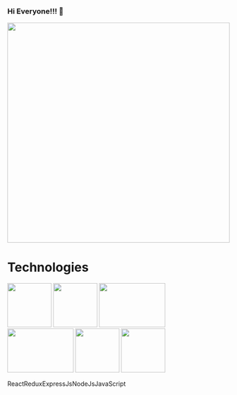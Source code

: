 ### Hi Everyone!!! 👋
<img src="https://user-images.githubusercontent.com/39142850/67110554-fdea5400-f20d-11e9-834a-d459a612b7b1.gif" width="100%" height="500px"/>

<div>
 <h1>Technologies</h1>
 <img src="https://upload.wikimedia.org/wikipedia/commons/thumb/4/47/React.svg/1200px-React.svg.png" width="100px" height="100px" alt=""/>  <img src="https://img.icons8.com/color/452/redux.png" width="100px" height="100px" alt=""/>   <img src="https://ismaeljdz7.com/img/abilities/expressjs.png" width="150px" height="100px" alt=""/>     <img src="https://www.anychart.com/_design/img/upload/plugins/nodejs-logo.png" width="150px" height="100px" alt=""/>    <img src="https://upload.wikimedia.org/wikipedia/commons/thumb/9/99/Unofficial_JavaScript_logo_2.svg/1024px-Unofficial_JavaScript_logo_2.svg.png" width="100px" height="100px" alt=""/>  <img src="https://upload.wikimedia.org/wikipedia/commons/thumb/6/61/HTML5_logo_and_wordmark.svg/2048px-HTML5_logo_and_wordmark.svg.png" width="100px" height="100px" alt=""/>
 <p><span>React</span><span>Redux</span><span>ExpressJs</span><span>NodeJs</span><span>JavaScript</span></p> 
 
 </div>
<!--
**17agustin/17agustin** is a ✨ _special_ ✨ repository because its `README.md` (this file) appears on your GitHub profile.

Here are some ideas to get you started:

- 🔭 I’m currently working on ...
- 🌱 I’m currently learning ... 
- 👯 I’m looking to collaborate on ...
- 🤔 I’m looking for help with ...
- 💬 Ask me about ...
- 📫 How to reach me: ...
- 😄 Pronouns: ...
- ⚡ Fun fact: ...
-->
